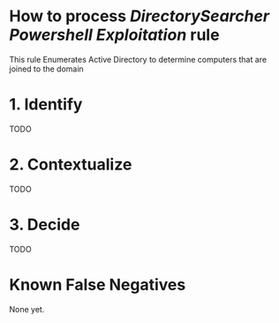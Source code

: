 # How to process *DirectorySearcher Powershell Exploitation* rule
This rule Enumerates Active Directory to determine computers that are joined to the domain

# 1. Identify
TODO

# 2. Contextualize
TODO

# 3. Decide
TODO

# Known False Negatives
None yet.
